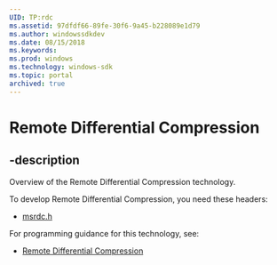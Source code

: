 ```yaml
---
UID: TP:rdc
ms.assetid: 97dfdf66-89fe-30f6-9a45-b228089e1d79
ms.author: windowssdkdev
ms.date: 08/15/2018
ms.keywords: 
ms.prod: windows
ms.technology: windows-sdk
ms.topic: portal
archived: true
---
```


# Remote Differential Compression

## -description

Overview of the Remote Differential Compression technology.

To develop Remote Differential Compression, you need these headers:

 * [msrdc.h](../msrdc/index.md)

For programming guidance for this technology, see:
* [Remote Differential Compression](/previous-versions/windows/desktop/rdc)

